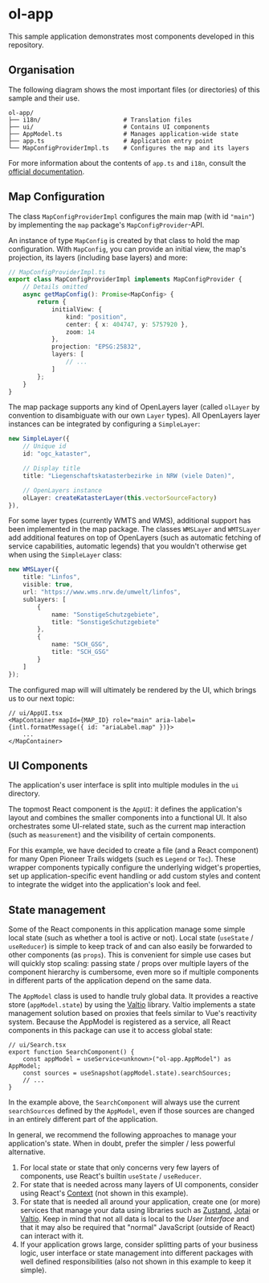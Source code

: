# ol-app

This sample application demonstrates most components developed in this repository.

## Organisation

The following diagram shows the most important files (or directories) of this sample and their use.

```
ol-app/
├── i18n/                       # Translation files
├── ui/                         # Contains UI components
├── AppModel.ts                 # Manages application-wide state
├── app.ts                      # Application entry point
└── MapConfigProviderImpl.ts    # Configures the map and its layers
```

For more information about the contents of `app.ts` and `i18n`, consult the [official documentation](https://github.com/open-pioneer/trails-starter/tree/main/docs).

## Map Configuration

The class `MapConfigProviderImpl` configures the main map (with id `"main"`) by implementing the `map` package's `MapConfigProvider`-API.

An instance of type `MapConfig` is created by that class to hold the map configuration.
With `MapConfig`, you can provide an initial view, the map's projection, its layers (including base layers) and more:

```ts
// MapConfigProviderImpl.ts
export class MapConfigProviderImpl implements MapConfigProvider {
    // Details omitted
    async getMapConfig(): Promise<MapConfig> {
        return {
            initialView: {
                kind: "position",
                center: { x: 404747, y: 5757920 },
                zoom: 14
            },
            projection: "EPSG:25832",
            layers: [
                // ...
            ]
        };
    }
}
```

The map package supports any kind of OpenLayers layer (called `olLayer` by convention to disambiguate with our own `Layer` types).
All OpenLayers layer instances can be integrated by configuring a `SimpleLayer`:

```ts
new SimpleLayer({
    // Unique id
    id: "ogc_kataster",

    // Display title
    title: "Liegenschaftskatasterbezirke in NRW (viele Daten)",

    // OpenLayers instance
    olLayer: createKatasterLayer(this.vectorSourceFactory)
}),
```

For some layer types (currently WMTS and WMS), additional support has been implemented in the map package.
The classes `WMSLayer` and `WMTSLayer` add additional features on top of OpenLayers (such as automatic fetching of service capabilities, automatic legends) that you wouldn't otherwise get when using the `SimpleLayer` class:

```ts
new WMSLayer({
    title: "Linfos",
    visible: true,
    url: "https://www.wms.nrw.de/umwelt/linfos",
    sublayers: [
        {
            name: "SonstigeSchutzgebiete",
            title: "SonstigeSchutzgebiete"
        },
        {
            name: "SCH_GSG",
            title: "SCH_GSG"
        }
    ]
});
```

The configured map will will ultimately be rendered by the UI, which brings us to our next topic:

```tsx
// ui/AppUI.tsx
<MapContainer mapId={MAP_ID} role="main" aria-label={intl.formatMessage({ id: "ariaLabel.map" })}>
    ...
</MapContainer>
```

## UI Components

The application's user interface is split into multiple modules in the `ui` directory.

The topmost React component is the `AppUI`: it defines the application's layout and combines the smaller components into a functional UI.
It also orchestrates some UI-related state, such as the current map interaction (such as `measurement`)
and the visibility of certain components.

For this example, we have decided to create a file (and a React component) for many Open Pioneer Trails widgets (such es `Legend` or `Toc`).
These wrapper components typically configure the underlying widget's properties, set up application-specific event handling or add custom styles and content to integrate the widget into the application's look and feel.

## State management

Some of the React components in this application manage some simple local state (such as whether a tool is active or not).
Local state (`useState` / `useReducer`) is simple to keep track of and can also easily be forwarded to other components (as `props`).
This is convenient for simple use cases but will quickly stop scaling: passing state / props over multiple layers of the component hierarchy is cumbersome, even more so if multiple components in different parts of the application depend on the same data.

The `AppModel` class is used to handle truly global data.
It provides a reactive store (`appModel.state`) by using the [Valtio](https://github.com/pmndrs/valtio) library.
Valtio implements a state management solution based on proxies that feels similar to Vue's reactivity system.
Because the AppModel is registered as a service, all React components in this package can use it to access global state:

```tsx
// ui/Search.tsx
export function SearchComponent() {
    const appModel = useService<unknown>("ol-app.AppModel") as AppModel;
    const sources = useSnapshot(appModel.state).searchSources;
    // ...
}
```

In the example above, the `SearchComponent` will always use the current `searchSources` defined by the `AppModel`,
even if those sources are changed in an entirely different part of the application.

In general, we recommend the following approaches to manage your application's state.
When in doubt, prefer the simpler / less powerful alternative.

1. For local state or state that only concerns very few layers of components, use React's builtin `useState` / `useReducer`.
2. For state that is needed across many layers of UI components, consider using React's [Context](https://react.dev/learn/passing-data-deeply-with-context) (not shown in this example).
3. For state that is needed all around your application, create one (or more) services that manage your data using libraries such as [Zustand](https://github.com/pmndrs/zustand), [Jotai](https://github.com/pmndrs/jotai) or [Valtio](https://github.com/pmndrs/valtio). Keep in mind that not all data is local to the _User Interface_ and that it may also be required that "normal" JavaScript (outside of React) can interact with it.
4. If your application grows large, consider splitting parts of your business logic, user interface or state management into different packages with well defined responsibilities (also not shown in this example to keep it simple).
